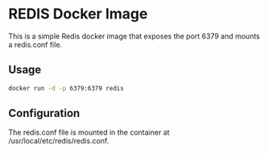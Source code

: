 # REDIS Docker Image

This is a simple Redis docker image that exposes the port 6379 and mounts a redis.conf file.

## Usage

```bash
docker run -d -p 6379:6379 redis
```

## Configuration

The redis.conf file is mounted in the container at /usr/local/etc/redis/redis.conf.
